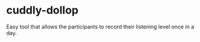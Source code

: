 # cuddly-dollop
Easy tool that allows the participants to record their listening level once in a day.
